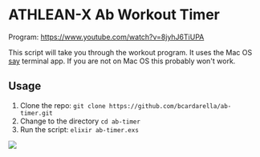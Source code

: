 # ATHLEAN-X Ab Workout Timer

Program: https://www.youtube.com/watch?v=8jyhJ6TiUPA

This script will take you through the workout program. It uses the
Mac OS
[say](https://developer.apple.com/legacy/library/documentation/Darwin/Reference/ManPages/man1/say.1.html) terminal app.
If you are not on Mac OS this probably won't work.

## Usage

1. Clone the repo: `git clone https://github.com/bcardarella/ab-timer.git`
2. Change to the directory `cd ab-timer`
3. Run the script: `elixir ab-timer.exs`

![](http://cdn.abmachinesguide.com/wp-content/uploads/2014/05/packaged-abs-e1401090928543.jpg)
